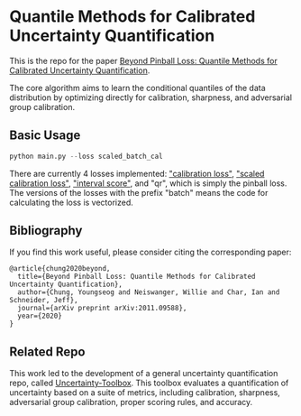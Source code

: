 # Quantile Methods for Calibrated Uncertainty Quantification
This is the repo for the paper [Beyond Pinball Loss: Quantile Methods for Calibrated Uncertainty Quantification](https://arxiv.org/abs/2011.09588).

The core algorithm aims to learn the conditional quantiles of the data distribution by 
optimizing directly for calibration, sharpness, and adversarial group calibration.


## Basic Usage
```python
python main.py --loss scaled_batch_cal
```

There are currently 4 losses implemented: ["calibration loss"](https://arxiv.org/abs/2011.09588), 
["scaled calibration loss"](https://arxiv.org/abs/2011.09588),
["interval score"](https://arxiv.org/abs/2011.09588), and "qr", which is simply the pinball loss.
The versions of the losses with the prefix "batch" means the code for calculating the loss is
vectorized.




## Bibliography
If you find this work useful, please consider citing the corresponding paper:
```
@article{chung2020beyond,
  title={Beyond Pinball Loss: Quantile Methods for Calibrated Uncertainty Quantification},
  author={Chung, Youngseog and Neiswanger, Willie and Char, Ian and Schneider, Jeff},
  journal={arXiv preprint arXiv:2011.09588},
  year={2020}
}
```

## Related Repo
This work led to the development of a general uncertainty quantification repo, called
[Uncertainty-Toolbox](https://github.com/uncertainty-toolbox/uncertainty-toolbox).
This toolbox evaluates a quantification of uncertainty based on a suite of metrics, including calibration,
sharpness, adversarial group calibration, proper scoring rules, and accuracy.

